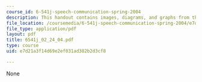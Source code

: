 ```yaml
---
course_id: 6-541j-speech-communication-spring-2004
description: This handout contains images, diagrams, and graphs from the course textbook.
file_location: /coursemedia/6-541j-speech-communication-spring-2004/e7d21a3f14d69e2ef031ad382b2d3cf8_6541j_02_24_04.pdf
file_type: application/pdf
layout: pdf
title: 6541j_02_24_04.pdf
type: course
uid: e7d21a3f14d69e2ef031ad382b2d3cf8

---
```

None
